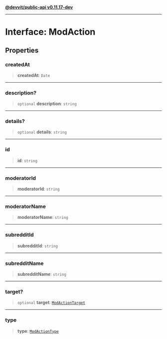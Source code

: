 [**@devvit/public-api v0.11.17-dev**](../../README.md)

---

# Interface: ModAction

## Properties

<a id="createdat"></a>

### createdAt

> **createdAt**: `Date`

---

<a id="description"></a>

### description?

> `optional` **description**: `string`

---

<a id="details"></a>

### details?

> `optional` **details**: `string`

---

<a id="id"></a>

### id

> **id**: `string`

---

<a id="moderatorid"></a>

### moderatorId

> **moderatorId**: `string`

---

<a id="moderatorname"></a>

### moderatorName

> **moderatorName**: `string`

---

<a id="subredditid"></a>

### subredditId

> **subredditId**: `string`

---

<a id="subredditname"></a>

### subredditName

> **subredditName**: `string`

---

<a id="target"></a>

### target?

> `optional` **target**: [`ModActionTarget`](../type-aliases/ModActionTarget.md)

---

<a id="type"></a>

### type

> **type**: [`ModActionType`](../type-aliases/ModActionType.md)
